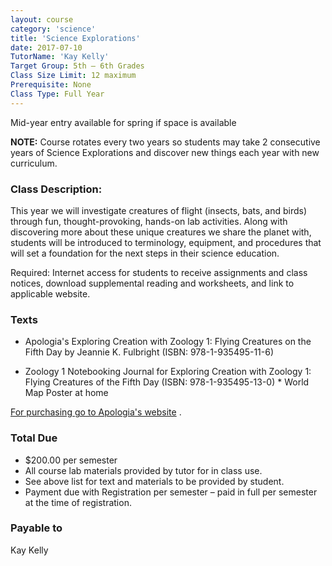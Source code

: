 ```yaml
---
layout: course
category: 'science'
title: 'Science Explorations'
date: 2017-07-10
TutorName: 'Kay Kelly'
Target Group: 5th – 6th Grades
Class Size Limit: 12 maximum
Prerequisite: None
Class Type: Full Year
---
```

Mid-year entry available for spring if space is available**NOTE:** Course rotates every two years so students may take 2 consecutive years of Science Explorations and discover new things each year with new curriculum.### Class Description:This year we will investigate creatures of flight (insects, bats, and birds) through fun, thought-provoking, hands-on lab activities. Along with discovering more about these unique creatures we share the planet with, students will be introduced to terminology, equipment, and procedures that will set a foundation for the next steps in their science education.Required: Internet access for students to receive assignments and class notices, download supplemental reading and worksheets, and link to applicable website.

### Texts
* Apologia's Exploring Creation with Zoology 1: Flying Creatures on the Fifth Day by Jeannie K. Fulbright (ISBN: 978-1-935495-11-6)*	Zoology 1 Notebooking Journal for Exploring Creation with Zoology 1: Flying Creatures of the Fifth Day (ISBN: 978-1-935495-13-0) *	World Map Poster at home[For purchasing go to Apologia's website](http://www.highschoolscience.com/) .
### Total Due
* $200.00 per semester* All course lab materials provided by tutor for in class use. 
* See above list for text and materials to be provided by student.	
* Payment due with Registration per semester – paid in full per semester at the time of registration.
### Payable to
Kay Kelly